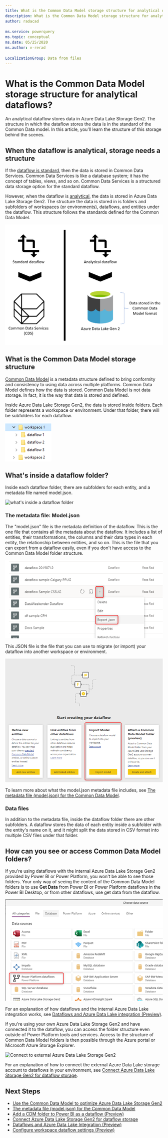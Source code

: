 ```yaml
---
title: What is the Common Data Model storage structure for analytical dataflows
description: What is the Common Data Model storage structure for analytical dataflows
author: radacad

ms.service: powerquery
ms.topic: conceptual
ms.date: 05/25/2020
ms.author: v-rerad

LocalizationGroup: Data from files
---
```


# What is the Common Data Model storage structure for analytical dataflows?

An analytical dataflow stores data in Azure Data Lake Storage Gen2. The structure in which the dataflow stores the data is in the standard of the Common Data model. In this article, you'll learn the structure of this storage behind the scenes.

## When the dataflow is analytical, storage needs a structure

If the [dataflow is standard](understanding-differences-between-analytical-standard-dataflows.md), then the data is stored in Common Data Services. Common Data Services is like a database system; it has the concept of tables, views, and so on. Common Data Services is a structured data storage option for the standard dataflow.

However, when the dataflow is [analytical](understanding-differences-between-analytical-standard-dataflows.md), the data is stored in Azure Data Lake Storage Gen2. The structure the data is stored in is folders and subfolders of workspaces (or environments), dataflows, and entities under the dataflow. This structure follows the standards defined for the Common Data Model.

![Analytical dataflow stores the data in the Common Data Model structure](media/AnalyticalDataflowStoresDatainCDMFormat.png)

## What is the Common Data Model storage structure

[Common Data Model](https://docs.microsoft.com/common-data-model/) is a metadata structure defined to bring conformity and consistency to using data across multiple platforms. Common Data Model defines how the data is stored. Common Data Model is not data storage. In fact, it is the way that data is stored and defined.

Inside Azure Data Lake Storage Gen2, the data is stored inside folders. Each folder represents a workspace or environment. Under that folder, there will be subfolders for each dataflow.

![workspace folder structure](media/foldersWorkspaceAndDataflows.png)

## What's inside a dataflow folder?

Inside each dataflow folder, there are subfolders for each entity, and a metadata file named model.json. 

![what's inside a dataflow folder](https://docs.microsoft.com/common-data-model/media/cdm-folder.png)

### The metadata file: Model.json

The "model.json" file is the metadata definition of the dataflow. This is the one file that contains all the metadata about the dataflow. It includes a list of entities, their transformations, the columns and their data types in each entity, the relationship between entities, and so on. This is the file that you can export from a dataflow easily, even if you don't have access to the Common Data Model folder structure.

![Export model.json file from a dataflow](media/dataflowExportJson.png)

This JSON file is the file that you can use to migrate (or import) your dataflow into another workspace or environment.

![Migrate dataflow into another workspace or environment](media/dataflowMigrateToAnotherWorkSpace.png)

To learn more about what the model.json metadata file includes, see [The metadata file (model.json) for the Common Data Model](https://docs.microsoft.com/common-data-model/model-json).

### Data files

In addition to the metadata file, inside the dataflow folder there are other subfolders. A dataflow stores the data of each entity inside a subfolder with the entity's name on it, and it might split the data stored in CSV format into multiple CSV files under that folder.

## How can you see or access Common Data Model folders?

If you're using dataflows with the internal Azure Data Lake Storage Gen2 provided by Power BI or Power Platform, you won't be able to see those folders. Your only way of seeing the content of the Common Data Model folders is to use **Get Data** from Power BI or Power Platform dataflows in the Power BI Desktop, or from other dataflows, use get data from the dataflow.

![Connect to the analytical dataflow's data](media/GetdatafromAnalyticalDataflow.png)

For an explanation of how dataflows and the internal Azure Data Lake integration works, see [Dataflows and Azure Data Lake integration (Preview)](https://docs.microsoft.com//power-bi/transform-model/service-dataflows-azure-data-lake-integration).

If you're using your own Azure Data Lake Storage Gen2 and have connected it to the dataflow, you can access the folder structure even outside of Power Platform tools and services. Access to the structure of Common Data Model folders is then possible through the Azure portal or Microsoft Azure Storage Explorer.

![Connect to external Azure Data Lake Storage Gen2](https://docs.microsoft.com/power-bi/transform-model/media/service-dataflows-connect-azure-data-lake-storage-gen2/dataflows-connect-adlsg2_09.jpg)

For an explanation of how to connect the external Azure Data Lake storage account to dataflows in your environment, see [Connect Azure Data Lake Storage Gen2 for dataflow storage](https://docs.microsoft.com/power-bi/transform-model/service-dataflows-connect-azure-data-lake-storage-gen2).

## Next Steps

- [Use the Common Data Model to optimize Azure Data Lake Storage Gen2](https://docs.microsoft.com/common-data-model/data-lake
  )
- [The metadata file (model.json) for the Common Data Model](https://docs.microsoft.com/common-data-model/model-json
  )
- [Add a CDM folder to Power BI as a dataflow (Preview)](https://docs.microsoft.com/power-bi/service-dataflows-add-cdm-folder
  )
- [Connect Azure Data Lake Storage Gen2 for dataflow storage](https://docs.microsoft.com/power-bi/service-dataflows-connect-azure-data-lake-storage-gen2
  )
- [Dataflows and Azure Data Lake Integration (Preview)](https://docs.microsoft.com/power-bi/transform-model/service-dataflows-azure-data-lake-integration)
- [Configure workspace dataflow settings (Preview)](https://docs.microsoft.com/power-bi/service-dataflows-configure-workspace-storage-settings
  )



